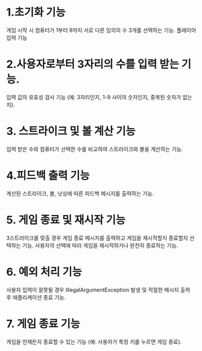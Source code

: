 # 1.초기화 기능

게임 시작 시 컴퓨터가 1부터 9까지 서로 다른 임의의 수 3개를 선택하는 기능.
플레이어 입력 기능

# 2.사용자로부터 3자리의 수를 입력 받는 기능.
입력 값의 유효성 검사 기능 (예: 3자리인지, 1-9 사이의 숫자인지, 중복된 숫자가 없는지).

# 3. 스트라이크 및 볼 계산 기능

입력 받은 수와 컴퓨터가 선택한 수를 비교하여 스트라이크와 볼을 계산하는 기능.

# 4.피드백 출력 기능

계산된 스트라이크, 볼, 낫싱에 따른 피드백 메시지를 출력하는 기능.

# 5. 게임 종료 및 재시작 기능

3스트라이크를 맞출 경우 게임 종료 메시지를 출력하고 게임을 재시작할지 종료할지 선택하는 기능.
사용자의 선택에 따라 게임을 재시작하거나 완전히 종료하는 기능.

# 6. 예외 처리 기능

사용자 입력이 잘못될 경우 IllegalArgumentException 발생 및 적절한 메시지 출력 후 애플리케이션 종료 기능.

# 7. 게임 종료 기능

게임을 언제든지 종료할 수 있는 기능 (예: 사용자가 특정 키를 누르면 게임 종료).